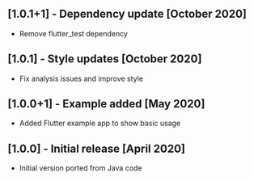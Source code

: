 ## [1.0.1+1] - Dependency update [October 2020]

* Remove flutter_test dependency

## [1.0.1] - Style updates [October 2020]

* Fix analysis issues and improve style

## [1.0.0+1] - Example added [May 2020]

* Added Flutter example app to show basic usage

## [1.0.0] - Initial release [April 2020]

* Initial version ported from Java code
